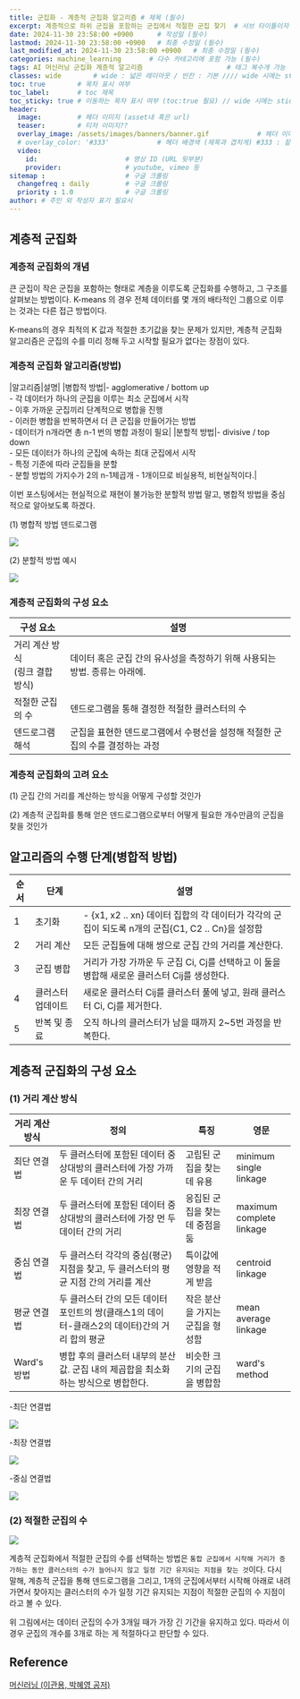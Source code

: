 ```yaml
---
title: 군집화 - 계층적 군집화 알고리즘 # 제목 (필수)
excerpt: 계층적으로 하위 군집을 포함하는 군집에서 적절한 군집 찾기  # 서브 타이틀이자 meta description (필수)
date: 2024-11-30 23:58:00 +0900      # 작성일 (필수)
lastmod: 2024-11-30 23:58:00 +0900   # 최종 수정일 (필수)
last_modified_at: 2024-11-30 23:58:00 +0900   # 최종 수정일 (필수)
categories: machine_learning       # 다수 카테고리에 포함 가능 (필수)
tags: AI 머신러닝 군집화 계층적 알고리즘                     # 태그 복수개 가능 (필수)
classes: wide        # wide : 넓은 레이아웃 / 빈칸 : 기본 //// wide 시에는 sticky toc 불가
toc: true        # 목차 표시 여부
toc_label:       # toc 제목
toc_sticky: true # 이동하는 목차 표시 여부 (toc:true 필요) // wide 시에는 sticky toc 불가
header: 
  image:         # 헤더 이미지 (asset내 혹은 url)
  teaser:        # 티저 이미지??
  overlay_image: /assets/images/banners/banner.gif            # 헤더 이미지 (제목과 겹치게)
  # overlay_color: '#333'            # 헤더 배경색 (제목과 겹치게) #333 : 짙은 회색 (필수)
  video:
    id:                      # 영상 ID (URL 뒷부분)
    provider:                # youtube, vimeo 등
sitemap :                    # 구글 크롤링
  changefreq : daily         # 구글 크롤링
  priority : 1.0             # 구글 크롤링
author: # 주인 외 작성자 표기 필요시
---
```

<!--postNo: 20241130_016-->


## 계층적 군집화  

### 계층적 군집화의 개념  

큰 군집이 작은 군집을 포함하는 형태로 계층을 이루도록 군집화를 수행하고, 그 구조를 살펴보는 방법이다. K-means 의 경우 전체 데이터를 몇 개의 배타적인 그룹으로 이루는 것과는 다른 접근 방법이다.  

K-means의 경우 최적의 K 값과 적절한 초기값을 찾는 문제가 있지만, 계층적 군집화 알고리즘은 군집의 수를 미리 정해 두고 시작할 필요가 없다는 장점이 있다.  

### 계층적 군집화 알고리즘(방법)  

|알고리즘|설명|
|병합적 방법|- agglomerative / bottom up<br>- 각 데이터가 하나의 군집을 이루는 최소 군집에서 시작<br>- 이후 가까운 군집끼리 단계적으로 병합을 진행<br>- 이러한 병합을 반복하면서 더 큰 군집을 만들어가는 방법<br>- 데이터가 n개라면 총 n-1 번의 병합 과정이 필요|
|분할적 방법|- divisive / top down<br>- 모든 데이터가 하나의 군집에 속하는 최대 군집에서 시작<br>- 특정 기준에 따라 군집들을 분할<br>- 분할 방법의 가지수가 2의 n-1제곱개 - 1개이므로 비실용적, 비현실적이다.|

이번 포스팅에서는 현실적으로 재현이 불가능한 분할적 방법 말고, 병합적 방법을 중심적으로 알아보도록 하겠다.  

(1) 병합적 방법 덴드로그램  

![](/assets/images/20241130_016_001.png)  

(2) 분할적 방법 예시  

![](/assets/images/20241130_016_002.png)  

### 계층적 군집화의 구성 요소  

|구성 요소|설명|
|---|---|
|거리 계산 방식<br>(링크 결합 방식)|데이터 혹은 군집 간의 유사성을 측정하기 위해 사용되는 방법. 종류는 아래에.|
|적절한 군집의 수|덴드로그램을 통해 결정한 적절한 클러스터의 수|
|덴드로그램 해석|군집을 표현한 덴드로그램에서 수평선을 설정해 적절한 군집의 수를 결정하는 과정|

### 계층적 군집화의 고려 요소  

(1) 군집 간의 거리를 계산하는 방식을 어떻게 구성할 것인가  

(2) 계층적 군집화를 통해 얻은 덴드로그램으로부터 어떻게 필요한 개수만큼의 군집을 찾을 것인가  


## 알고리즘의 수행 단계(병합적 방법)  

|순서|단계|설명|
|---|---|---|
|1|초기화|- {x1, x2 .. xn} 데이터 집합의 각 데이터가 각각의 군집이 되도록 n개의 군집{C1, C2 .. Cn}을 설정함|
|2|거리 계산|모든 군집들에 대해 쌍으로 군집 간의 거리를 계산한다.|
|3|군집 병합|거리가 가장 가까운 두 군집 Ci, Cj를 선택하고 이 둘을 병합해 새로운 클러스터 Cij를 생성한다.|
|4|클러스터 업데이트|새로운 클러스터 Cij를 클러스터 풀에 넣고, 원래 클러스터 Ci, Cj를 제거한다.|
|5|반복 및 종료|오직 하나의 클러스터가 남을 때까지 2~5번 과정을 반복한다.|


## 계층적 군집화의 구성 요소  

### (1) 거리 계산 방식  

|거리 계산 방식|정의|특징|영문|
|---|---|---|---|
|최단 연결법|두 클러스터에 포함된 데이터 중 상대방의 클러스터에 가장 가까운 두 데이터 간의 거리|고립된 군집을 찾는 데 유용|minimum<br>single linkage|
|최장 연결법|두 클러스터에 포함된 데이터 중 상대방의 클러스터에 가장 먼 두 데이터 간의 거리|응집된 군집을 찾는 데 중점을 둠|maximum<br>complete linkage|
|중심 연결법|두 클러스터 각각의 중심(평군) 지점을 찾고, 두 클러스터의 평균 지점 간의 거리를 계산|특이값에 영향을 적게 받음|centroid linkage|
|평균 연결법|두 클러스터 간의 모든 데이터 포인트의 쌍(클래스1의 데이터-클래스2의 데이터)간의 거리 합의 평균|작은 분산을 가지는 군집을 형성함|mean<br>average linkage|
|Ward's 방법|병합 후의 클러스터 내부의 분산값. 군집 내의 제곱합을 최소화하는 방식으로 병합한다.|비슷한 크기의 군집을 병합함|ward's method|

-최단 연결법  

![](/assets/images/20241130_016_004.png)  

-최장 연결법  

![](/assets/images/20241130_016_005.png)  

-중심 연결법  

![](/assets/images/20241130_016_006.png)  

### (2) 적절한 군집의 수  

![](/assets/images/20241130_016_003.png)  

계층적 군집화에서 적절한 군집의 수를 선택하는 방법은 `통합 군집에서 시작해 거리가 증가하는 동안 클러스터의 수가 늘어나지 않고 일정 기간 유지되는 지점을 찾는 것`이다. 다시 말해, 계층적 군집을 통해 덴드로그램을 그리고, 1개의 군집에서부터 시작해 아래로 내려가면서 찾아지는 클러스터의 수가 일정 기간 유지되는 지점이 적절한 군집의 수 지점이라고 볼 수 있다.  

위 그림에서는 데이터 군집의 수가 3개일 때가 가장 긴 기간을 유지하고 있다. 따라서 이 경우 군집의 개수를 3개로 하는 게 적절하다고 판단할 수 있다.  

## Reference  

[머신러닝 (이관용, 박혜영 공저)](https://search.shopping.naver.com/book/catalog/33751852618?cat_id=50005558&frm=PBOKPRO&query=머신러닝+이관용&NaPm=ct%3Dm3hfzyhc%7Cci%3D228c56736e9b189c35b08cbd8c5ddb7f9e67e63e%7Ctr%3Dboknx%7Csn%3D95694%7Chk%3D8bfde20797c97955dc000ea62799753a0da42a06)  